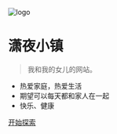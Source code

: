 <!-- _coverpage.md -->

![logo](favicon.ico)

# 潇夜小镇


> 我和我的女儿的网站。

- 热爱家庭，热爱生活
- 期望可以每天都和家人在一起
- 快乐、健康

[开始探索](/README.md)